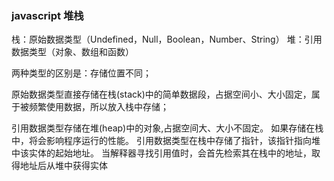 ### javascript 堆栈

 栈：原始数据类型（Undefined，Null，Boolean，Number、String）
 堆：引用数据类型（对象、数组和函数）

两种类型的区别是：存储位置不同；

原始数据类型直接存储在栈(stack)中的简单数据段，占据空间小、大小固定，属于被频繁使用数据，所以放入栈中存储；

引用数据类型存储在堆(heap)中的对象,占据空间大、大小不固定。
如果存储在栈中，将会影响程序运行的性能。
引用数据类型在栈中存储了指针，该指针指向堆中该实体的起始地址。
当解释器寻找引用值时，会首先检索其在栈中的地址，取得地址后从堆中获得实体




